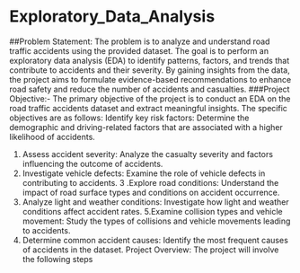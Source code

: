 # Exploratory_Data_Analysis
##Problem Statement:
The problem is to analyze and understand road traffic accidents using the
provided dataset. The goal is to perform an exploratory data analysis (EDA) to identify patterns,
factors, and trends that contribute to accidents and their severity. By gaining insights from the
data, the project aims to formulate evidence-based recommendations to enhance road safety and
reduce the number of accidents and casualties.
###Project Objective:-
The primary objective of the project is to conduct an EDA on the road traffic accidents dataset
and extract meaningful insights. The specific objectives are as follows:
Identify key risk factors: Determine the demographic and driving-related factors that are
associated with a higher likelihood of accidents.
1. Assess accident severity: Analyze the casualty severity and factors influencing the outcome of
accidents.
2. Investigate vehicle defects: Examine the role of vehicle defects in contributing to accidents.
3 .Explore road conditions: Understand the impact of road surface types and conditions on
accident occurrence.
4. Analyze light and weather conditions: Investigate how light and weather conditions affect
accident rates.
5.Examine collision types and vehicle movement: Study the types of collisions and vehicle
movements leading to accidents.
6. Determine common accident causes: Identify the most frequent causes of accidents in the
dataset.
Project Overview:
The project will involve the following steps
